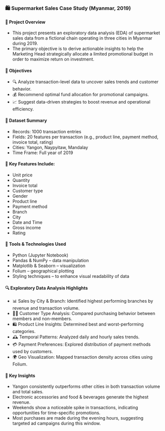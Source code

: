 ### 🛍️ Supermarket Sales Case Study (Myanmar, 2019)

#### 📌 Project Overview
* This project presents an exploratory data analysis (EDA) of supermarket sales data from a fictional chain operating in three cities in Myanmar during 2019.
* The primary objective is to derive actionable insights to help the Marketing Head strategically allocate a limited promotional budget in order to maximize return on investment.

#### 🎯 Objectives
* 🔍 Analyze transaction-level data to uncover sales trends and customer behavior.
* 💰 Recommend optimal fund allocation for promotional campaigns.
* 📈 Suggest data-driven strategies to boost revenue and operational efficiency.

#### 📁 Dataset Summary
* Records: 1000 transaction entries
* Fields: 20 features per transaction (e.g., product line, payment method, invoice total, rating)
* Cities: Yangon, Naypyitaw, Mandalay
* Time Frame: Full year of 2019

#### 🔑 Key Features Include:
* Unit price
* Quantity
* Invoice total
* Customer type
* Gender
* Product line
* Payment method
* Branch
* City
* Date and Time
* Gross income
* Rating

#### 🧰 Tools & Technologies Used
* Python (Jupyter Notebook)
* Pandas & NumPy – data manipulation
* Matplotlib & Seaborn – visualization
* Folium – geographical plotting
* Styling techniques – to enhance visual readability of data

#### 🔍 Exploratory Data Analysis Highlights
* 📊 Sales by City & Branch: Identified highest performing branches by revenue and transaction volume.
* 👩‍🦱 Customer Type Analysis: Compared purchasing behavior between members and non-members.
* 🛍️ Product Line Insights: Determined best and worst-performing categories.
* 🕰️ Temporal Patterns: Analyzed daily and hourly sales trends.
* 💳 Payment Preferences: Explored distribution of payment methods used by customers.
* 🌍 Geo Visualization: Mapped transaction density across cities using Folium.

#### 📌 Key Insights
* Yangon consistently outperforms other cities in both transaction volume and total sales.
* Electronic accessories and food & beverages generate the highest revenue.
* Weekends show a noticeable spike in transactions, indicating opportunities for time-specific promotions.
* Most purchases are made during the evening hours, suggesting targeted ad campaigns during this window.
